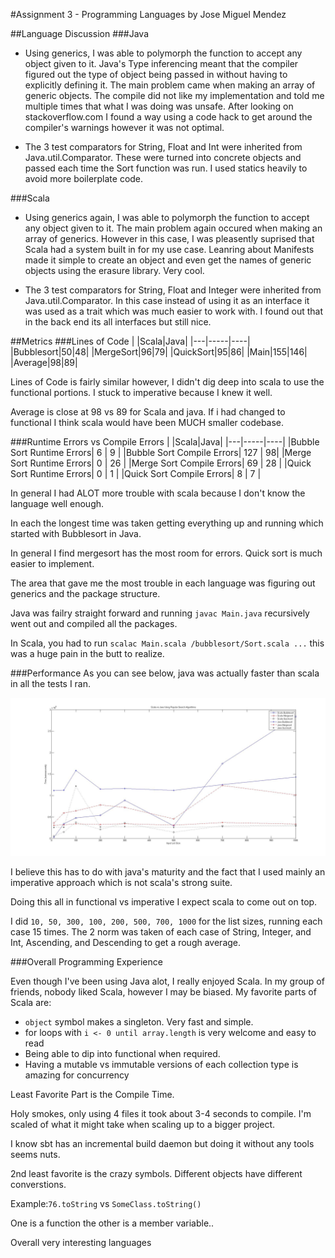 #Assignment 3 - Programming Languages
by Jose Miguel Mendez

##Language Discussion
###Java

* Using generics, I was able to polymorph the function to accept any object given to it. 
Java's Type inferencing meant that the compiler figured out the type of object being passed in without having to explicitly defining it.
The main problem came when making an array of generic objects. The compile did not like my implementation and told me multiple times that what I was doing was unsafe.
After looking on stackoverflow.com I found a way using a code hack to get around the compiler's warnings however it was not optimal.

* The 3 test comparators for String, Float and Int were inherited from Java.util.Comparator.
These were turned into concrete objects and passed each time the Sort function was run.
I used statics heavily to avoid more boilerplate code.

###Scala

* Using generics again, I was able to polymorph the function to accept any object given to it.
The main problem again occured when making an array of generics. However in this case, I was pleasently suprised that Scala had a system built in for my use case.
Leanring about Manifests made it simple to create an object and even get the names of generic objects using the erasure library. Very cool.

* The 3 test comparators for String, Float and Integer were inherited from Java.util.Comparator.
In this case instead of using it as an interface it was used as a trait which was much easier to work with. I found out that in the back end its all interfaces but still nice.

##Metrics
###Lines of Code
|   |Scala|Java|
|---|-----|----|
|Bubblesort|50|48|
|MergeSort|96|79|
|QuickSort|95|86|
|Main|155|146|
|Average|98|89|

Lines of Code is fairly similar however, I didn't dig deep into scala to use the functional portions. I stuck to imperative because I knew it well.

Average is close at 98 vs 89 for Scala and java. If i had changed to functional I think scala would have been MUCH smaller codebase.

###Runtime Errors vs Compile Errors
|   |Scala|Java|
|---|-----|----|
|Bubble Sort Runtime Errors| 6  | 9 |
|Bubble Sort Compile Errors| 127 | 98|
|Merge Sort Runtime Errors| 0 | 26 |
|Merge Sort Compile Errors| 69 | 28 |
|Quick Sort Runtime Errors| 0 | 1 |
|Quick Sort Compile Errors| 8 | 7 |

In general I had ALOT more trouble with scala because I don't know the language well enough.

In each the longest time was taken getting everything up and running which started with Bubblesort in Java.

In general I find mergesort has the most room for errors. Quick sort is much easier to implement.

The area that gave me the most trouble in each language was figuring out generics and the package structure.

Java was failry straight forward and running ```javac Main.java``` recursively went out and compiled all the packages.

In Scala, you had to run ```scalac Main.scala /bubblesort/Sort.scala ...``` this was a huge pain in the butt to realize.

###Performance
As you can see below, java was actually faster than scala in all the tests I ran.

![Performance Plot Java vs Scala](https://github.com/ObjectiveTruth/ScalaJavaSortComparison/raw/master/Assignment3_performance_plot.jpg)

I believe this has to do with java's maturity and the fact that I used mainly an imperative approach which is not scala's strong suite.

Doing this all in functional vs imperative I expect scala to come out on top.

I did ```10, 50, 300, 100, 200, 500, 700, 1000``` for the list sizes, running each case 15 times.
The 2 norm was taken of each case of String, Integer, and Int, Ascending, and Descending to get a rough average.

###Overall Programming Experience

Even though I've been using Java alot, I really enjoyed Scala. In my group of friends, nobody liked Scala, however I may be biased.
My favorite parts of Scala are:

* ```object``` symbol makes a singleton. Very fast and simple. 
* for loops with ```i <- 0 until array.length``` is very welcome and easy to read
* Being able to dip into functional when required.
* Having a mutable vs immutable versions of each collection type is amazing for concurrency

Least Favorite Part is the Compile Time.

Holy smokes, only using 4 files it took about 3-4 seconds to compile. I'm scaled of what it might take when scaling up to a bigger project.

I know sbt has an incremental build daemon but doing it without any tools seems nuts.

2nd least favorite is the crazy symbols. Different objects have different converstions. 

Example:```76.toString``` vs ```SomeClass.toString()```


One is a function the other is a member variable..

Overall very interesting languages



